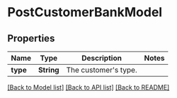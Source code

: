 # PostCustomerBankModel

## Properties
Name | Type | Description | Notes
------------ | ------------- | ------------- | -------------
**type** | **String** | The customer&#39;s type. | 

[[Back to Model list]](../README.md#documentation-for-models) [[Back to API list]](../README.md#documentation-for-api-endpoints) [[Back to README]](../README.md)


